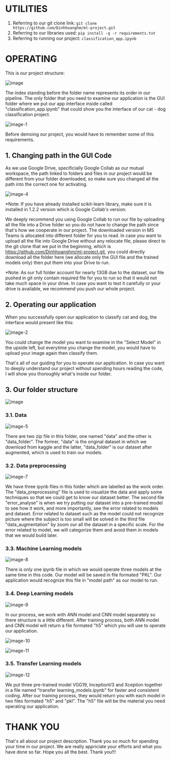 # UTILITIES
1. Referring to our git clone link: `git clone https://github.com/Dinhhoanghm/ml-project.git`
2. Referring to our libraries used: `pip install -q -r requirements.txt`
3. Referring to running our project: `classification_app.ipynb`

# OPERATING
This is our project structure:

![image](https://github.com/thocon00015/Capstone-Project.-Machine-Learning.-Cat-Dog-Classification/assets/102193912/9d00b270-ffa9-4def-a556-6c6f3a4c4389)

The index standing before the folder name represents its order in our pipeline. The only folder that you need to examine our application is the GUI folder where we put our app interface inside called "classification_app.ipynb" that could show you the interface of our cat - dog classification project.

![image-1](https://github.com/thocon00015/Capstone-Project.-Machine-Learning.-Cat-Dog-Classification/assets/102193912/8d1877c3-7ae1-4a30-ba74-3698323bfa03)

Before demoing our project, you would have to remember some of this requirements.

## 1. Changing path in the GUI Code
As we use Google Drive, specificially Google Collab as our mutual workspace, the path linked to folders and files in our project would be different from your folder downloaded, so make sure you changed all the path into the correct one for activating.

![image-4](https://github.com/thocon00015/Capstone-Project.-Machine-Learning.-Cat-Dog-Classification/assets/102193912/4859d131-6fc5-4e74-8614-0f44b306f552)

*Note: If you have already installed scikit-learn library, make sure it is installed in 1.2.2 version which is Google Collab's version. 

We deeply recommend you using Google Collab to run our file by uploading all the file into a Drive folder so you do not have to change the path since that's how we cooperate in our project. The downloaded version in MS Teams is allocated into different folder for you to read. In case you want to upload all the file into Google Drive without any relocate file, please direct to the git clone that we put in the beginning, which is https://github.com/Dinhhoanghm/ml-project.git, you could directly download all the folder here (we allocate only the GUI file and the trained models only) then put them into your Drive to run.

*Note: As our full folder account for nearly 13GB due to the dataset, our file pushed in git only contain required file for you to run so that it would not take much space in your drive. In case you want to test it carefully or your drive is available, we recommend you push our whole project.

## 2. Operating our application
When you successfully open our application to classify cat and dog, the interface would present like this:

![image-2](https://github.com/thocon00015/Capstone-Project.-Machine-Learning.-Cat-Dog-Classification/assets/102193912/72bd62d4-c307-41fd-b625-76e9d11e1434)

You could change the model you want to examine in the "Select Model" in the upside left, but everytime you change the model, you would have to upload your image again then classify them.

That's all of our guiding for you to operate our application. In case you want to deeply understand our project without spending hours reading the code, I will show you thoroughly what's inside our folder.

## 3. Our folder structure

![image](https://github.com/thocon00015/Capstone-Project.-Machine-Learning.-Cat-Dog-Classification/assets/102193912/9d00b270-ffa9-4def-a556-6c6f3a4c4389)

### 3.1. Data

![image-5](https://github.com/thocon00015/Capstone-Project.-Machine-Learning.-Cat-Dog-Classification/assets/102193912/39e77edb-b132-4b72-9caf-4c9662ece795)

There are two zip file in this folder, one named "data" and the other is "data_folder". The former, "data" is the original dataset in which we download from kaggle and the latter, "data_folder" is our dataset after augmented, which is used to train our models.

### 3.2. Data preprocessing

![image-7](https://github.com/thocon00015/Capstone-Project.-Machine-Learning.-Cat-Dog-Classification/assets/102193912/70d68de8-75e8-47b1-86ce-4fde02ca72c8)

We have three ipynb files in this folder which are labelled as the work order. The "data_preprocessing" file is used to visualize the data and apply some techniques so that we could get to know our dataset better. The second file "error_analyse" is when we try putting our dataset into a pre-trained model to see how it work, and more importantly, see the error related to models and dataset. Error related to dataset such as the model could not recognize picture where the subject is too small will be solved in the third file "data_augmentation" by zoom our all the dataset in a specific scale. For the error related to model, we will categorize them and avoid them in models that we would build later.

### 3.3. Machine Learning models

![image-8](https://github.com/thocon00015/Capstone-Project.-Machine-Learning.-Cat-Dog-Classification/assets/102193912/1d479c02-b53b-4042-b73b-5c895f798095)

There is only one ipynb file in which we would operate three models at the same time in this code. Our model will be saved in file formated "PKL". Our application would recognize this file in "model path" as our model to run.

### 3.4. Deep Learning models

![image-9](https://github.com/thocon00015/Capstone-Project.-Machine-Learning.-Cat-Dog-Classification/assets/102193912/80dbc024-9683-4097-a1b0-366e6281e0e2)

In our process, we work with ANN model and CNN model separately so there structure is a little different. After training process, both ANN model and CNN model will return a file formated "h5" which you will use to operate our application.

![image-10](https://github.com/thocon00015/Capstone-Project.-Machine-Learning.-Cat-Dog-Classification/assets/102193912/d72b9b2b-f558-4469-9911-1b8b4e65b3a3)

![image-11](https://github.com/thocon00015/Capstone-Project.-Machine-Learning.-Cat-Dog-Classification/assets/102193912/694b75cd-d9ba-488b-b509-1df59b20915a)

### 3.5. Transfer Learning models

![image-12](https://github.com/thocon00015/Capstone-Project.-Machine-Learning.-Cat-Dog-Classification/assets/102193912/bb275d17-3895-4a18-a344-0dd0072723b2)

We put three pre-trained model VGG19, InceptionV3 and Xception together in a file named "transfer learning_models.ipynb" for faster and consistent coding. After our training process, they would return you with each model in two files formated "h5" and "pkl". The "h5" file will be the material you need operating our application.

# THANK YOU
That's all about our project description. Thank you so much for spending your time in our project. We are really appriciate your efforts and what you have done so far. Hope you all the best. Thank you!!!
